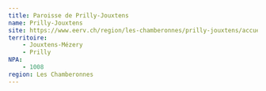 ```yaml
---
title: Paroisse de Prilly-Jouxtens
name: Prilly-Jouxtens
site: https://www.eerv.ch/region/les-chamberonnes/prilly-jouxtens/accueil
territoire:
    - Jouxtens-Mézery
    - Prilly
NPA:
    - 1008
region: Les Chamberonnes
---
```


